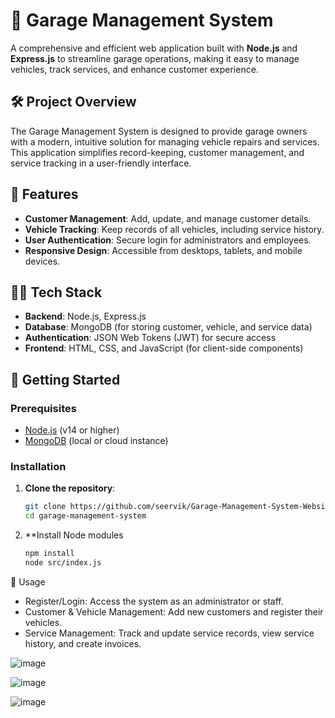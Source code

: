 # 🚗 Garage Management System

A comprehensive and efficient web application built with **Node.js** and **Express.js** to streamline garage operations, making it easy to manage vehicles, track services, and enhance customer experience.

## 🛠️ Project Overview

The Garage Management System is designed to provide garage owners with a modern, intuitive solution for managing vehicle repairs and services. This application simplifies record-keeping, customer management, and service tracking in a user-friendly interface.

## 🌟 Features

- **Customer Management**: Add, update, and manage customer details.
- **Vehicle Tracking**: Keep records of all vehicles, including service history.
- **User Authentication**: Secure login for administrators and employees.
- **Responsive Design**: Accessible from desktops, tablets, and mobile devices.

## 🧑‍💻 Tech Stack

- **Backend**: Node.js, Express.js
- **Database**: MongoDB (for storing customer, vehicle, and service data)
- **Authentication**: JSON Web Tokens (JWT) for secure access
- **Frontend**: HTML, CSS, and JavaScript (for client-side components)

## 🚀 Getting Started

### Prerequisites

- [Node.js](https://nodejs.org/) (v14 or higher)
- [MongoDB](https://www.mongodb.com/) (local or cloud instance)

### Installation

1. **Clone the repository**:
   ```bash
   git clone https://github.com/seervik/Garage-Management-System-Website-.git
   cd garage-management-system
2. **Install Node modules
   ```bash
   npm install
   node src/index.js

📝 Usage
 - Register/Login: Access the system as an administrator or staff.
 - Customer & Vehicle Management: Add new customers and register their vehicles.
 - Service Management: Track and update service records, view service history, and create invoices.


![image](https://github.com/user-attachments/assets/32456c4c-738a-43e1-9cdf-01c9f1d08b21)

![image](https://github.com/user-attachments/assets/e4890796-5429-472b-b068-4e137ce65ac4)

![image](https://github.com/user-attachments/assets/236d0b83-9a72-46be-a4f4-31c082d83770)

